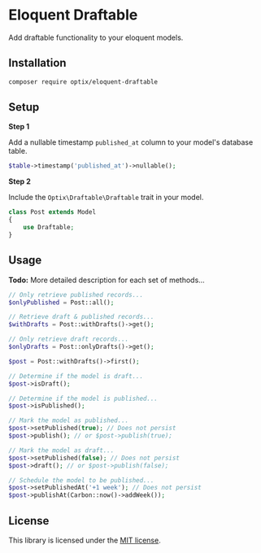 # Eloquent Draftable

Add draftable functionality to your eloquent models.

## Installation

```bash
composer require optix/eloquent-draftable
```

## Setup

**Step 1**

Add a nullable timestamp `published_at` column to your model's database table.

```php
$table->timestamp('published_at')->nullable();
```

**Step 2**

Include the `Optix\Draftable\Draftable` trait in your model.

```php
class Post extends Model
{
    use Draftable;
}
```

## Usage

**Todo:** More detailed description for each set of methods...

```php
// Only retrieve published records...
$onlyPublished = Post::all();

// Retrieve draft & published records...
$withDrafts = Post::withDrafts()->get();

// Only retrieve draft records...
$onlyDrafts = Post::onlyDrafts()->get();  

$post = Post::withDrafts()->first();

// Determine if the model is draft...
$post->isDraft();

// Determine if the model is published...
$post->isPublished();

// Mark the model as published...
$post->setPublished(true); // Does not persist
$post->publish(); // or $post->publish(true);

// Mark the model as draft...
$post->setPublished(false); // Does not persist
$post->draft(); // or $post->publish(false);

// Schedule the model to be published...
$post->setPublishedAt('+1 week'); // Does not persist
$post->publishAt(Carbon::now()->addWeek());
```

## License

This library is licensed under the [MIT license](LICENSE.md).
